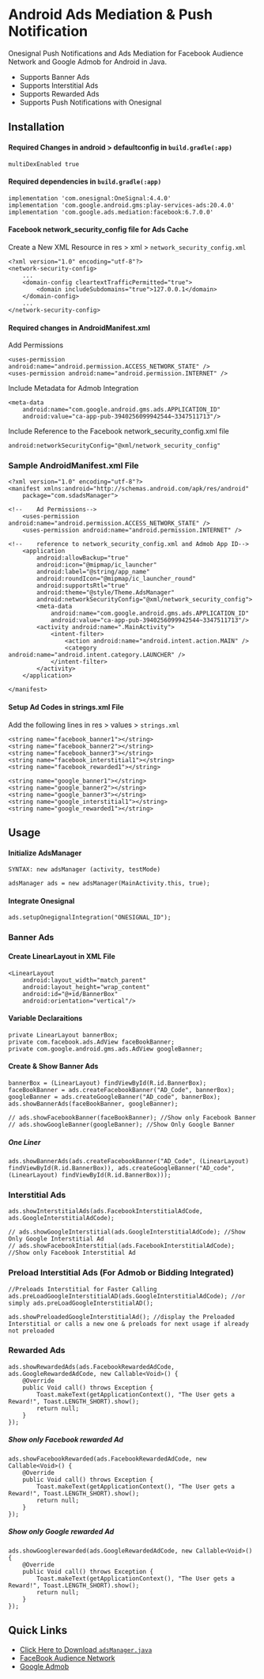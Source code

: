 
# Android Ads Mediation & Push Notification

Onesignal Push Notifications and Ads Mediation for Facebook Audience Network and Google Admob for Android in Java.

- Supports Banner Ads
- Supports Interstitial Ads
- Supports Rewarded Ads
- Supports Push Notifications with Onesignal

## Installation

#### Required Changes in android > defaultconfig in ``build.gradle(:app)``

```
multiDexEnabled true
```

#### Required dependencies in ``build.gradle(:app)``

```
implementation 'com.onesignal:OneSignal:4.4.0'
implementation 'com.google.android.gms:play-services-ads:20.4.0'
implementation 'com.google.ads.mediation:facebook:6.7.0.0'
```
#### Facebook network_security_config file for Ads Cache
Create a New XML Resource in res >  xml >  ``network_security_config.xml``
```
<?xml version="1.0" encoding="utf-8"?>
<network-security-config>
    ...
    <domain-config cleartextTrafficPermitted="true">
        <domain includeSubdomains="true">127.0.0.1</domain>
    </domain-config>
    ...
</network-security-config>
```

#### Required changes in AndroidManifest.xml

Add Permissions 
```
<uses-permission android:name="android.permission.ACCESS_NETWORK_STATE" />
<uses-permission android:name="android.permission.INTERNET" />
```

Include Metadata for Admob Integration
```
<meta-data
    android:name="com.google.android.gms.ads.APPLICATION_ID"
    android:value="ca-app-pub-3940256099942544~3347511713"/>
```

Include Reference to the Facebook network_security_config.xml file
```
android:networkSecurityConfig="@xml/network_security_config"
```


  
### Sample AndroidManifest.xml File

```
<?xml version="1.0" encoding="utf-8"?>
<manifest xmlns:android="http://schemas.android.com/apk/res/android"
    package="com.sdadsManager">

<!--    Ad Permissions-->
    <uses-permission android:name="android.permission.ACCESS_NETWORK_STATE" />
    <uses-permission android:name="android.permission.INTERNET" />

<!--    reference to network_security_config.xml and Admob App ID-->
    <application
        android:allowBackup="true"
        android:icon="@mipmap/ic_launcher"
        android:label="@string/app_name"
        android:roundIcon="@mipmap/ic_launcher_round"
        android:supportsRtl="true"
        android:theme="@style/Theme.AdsManager"
        android:networkSecurityConfig="@xml/network_security_config">
        <meta-data
            android:name="com.google.android.gms.ads.APPLICATION_ID"
            android:value="ca-app-pub-3940256099942544~3347511713"/>
        <activity android:name=".MainActivity">
            <intent-filter>
                <action android:name="android.intent.action.MAIN" />
                <category android:name="android.intent.category.LAUNCHER" />
            </intent-filter>
        </activity>
    </application>

</manifest>
```

#### Setup Ad Codes in strings.xml File
Add the following lines in res >  values >  ``strings.xml``
```
<string name="facebook_banner1"></string>
<string name="facebook_banner2"></string>
<string name="facebook_banner3"></string>
<string name="facebook_interstitial1"></string>
<string name="facebook_rewarded1"></string>

<string name="google_banner1"></string>
<string name="google_banner2"></string>
<string name="google_banner3"></string>
<string name="google_interstitial1"></string>
<string name="google_rewarded1"></string>
```

  
## Usage

#### Initialize AdsManager
`SYNTAX: new adsManager (activity, testMode)`
```
adsManager ads = new adsManager(MainActivity.this, true);
```

#### Integrate Onesignal

```
ads.setupOnegignalIntegration("ONESIGNAL_ID");
```

### Banner Ads
#### Create LinearLayout in XML File
```
<LinearLayout
    android:layout_width="match_parent"
    android:layout_height="wrap_content"
    android:id="@+id/BannerBox"
    android:orientation="vertical"/>
```

#### Variable Declaraitions
```
private LinearLayout bannerBox;
private com.facebook.ads.AdView faceBookBanner;
private com.google.android.gms.ads.AdView googleBanner;
```
#### Create & Show Banner Ads
```
bannerBox = (LinearLayout) findViewById(R.id.BannerBox);
faceBookBanner = ads.createFacebookBanner("AD_Code", bannerBox);
googleBanner = ads.createGoogleBanner("AD_code", bannerBox);
ads.showBannerAds(faceBookBanner, googleBanner);

// ads.showFacebookBanner(faceBookBanner); //Show only Facebook Banner
// ads.showGoogleBanner(googleBanner); //Show Only Google Banner
```
##### One Liner
```
ads.showBannerAds(ads.createFacebookBanner("AD_Code", (LinearLayout) findViewById(R.id.BannerBox)), ads.createGoogleBanner("AD_code", (LinearLayout) findViewById(R.id.BannerBox)));
```

### Interstitial Ads
```
ads.showInterstitialAds(ads.FacebookInterstitialAdCode, ads.GoogleInterstitialAdCode);

// ads.showGoogleInterstitial(ads.GoogleInterstitialAdCode); //Show Only Google Interstitial Ad
// ads.showFacebookInterstitial(ads.FacebookInterstitialAdCode); //Show only Facebook Interstitial Ad
```


### Preload Interstitial Ads (For Admob or Bidding Integrated)
```
//Preloads Interstitial for Faster Calling
ads.preLoadGoogleInterstitialAD(ads.GoogleInterstitialAdCode); //or simply ads.preLoadGoogleInterstitialAD();

ads.showPreloadedGoogleInterstitialAd(); //display the Preloaded Interstitial or calls a new one & preloads for next usage if already not preloaded
```

### Rewarded Ads
```
ads.showRewardedAds(ads.FacebookRewardedAdCode, ads.GoogleRewardedAdCode, new Callable<Void>() {
    @Override
    public Void call() throws Exception {
        Toast.makeText(getApplicationContext(), "The User gets a Reward!", Toast.LENGTH_SHORT).show();
        return null;
    }
});
```
##### Show only Facebook rewarded Ad
```
ads.showFacebookRewarded(ads.FacebookRewardedAdCode, new Callable<Void>() {
    @Override
    public Void call() throws Exception {
        Toast.makeText(getApplicationContext(), "The User gets a Reward!", Toast.LENGTH_SHORT).show();
        return null;
    }
});
```
##### Show only Google rewarded Ad
```
ads.showGooglerewarded(ads.GoogleRewardedAdCode, new Callable<Void>() {
    @Override
    public Void call() throws Exception {
        Toast.makeText(getApplicationContext(), "The User gets a Reward!", Toast.LENGTH_SHORT).show();
        return null;
    }
});
```
  
## Quick Links

 - [Click Here to Download `adsManager.java`](https://raw.githubusercontent.com/soukarja/Android-Ads-Mediation-Push-Notification/main/adsManager.java)
 - [FaceBook Audience Network](https://business.facebook.com/pub/home)
 - [Google Admob](https://apps.admob.com/v2/home)

  
